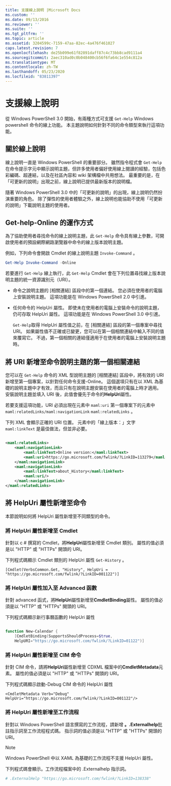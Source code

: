 ```yaml
---
title: 支援線上說明 |Microsoft Docs
ms.custom: ''
ms.date: 09/13/2016
ms.reviewer: ''
ms.suite: ''
ms.tgt_pltfrm: ''
ms.topic: article
ms.assetid: 3204599c-7159-47aa-82ec-4a476f461027
caps.latest.revision: 7
ms.openlocfilehash: de25b099e61f82891daff87c4c73bb8cad9111a4
ms.sourcegitcommit: 2aec310ad0c0b048400cb56f6fa64c1e554c812a
ms.translationtype: MT
ms.contentlocale: zh-TW
ms.lasthandoff: 05/23/2020
ms.locfileid: "83811397"
---
```

# <a name="supporting-online-help"></a>支援線上說明

從 Windows PowerShell 3.0 開始，有兩種方式可支援 `Get-Help` Windows powershell 命令的線上功能。 本主題說明如何針對不同的命令類型來執行這項功能。

## <a name="about-online-help"></a>關於線上說明

線上說明一直是 Windows PowerShell 的重要部分。 雖然指令程式會 `Get-Help` 在命令提示字元中顯示說明主題，但許多使用者偏好使用線上閱讀的經驗，包括色彩編碼、超連結，以及在社區內容和 wiki 架構檔中共用想法。 最重要的是，在「可更新的說明」出現之前，線上說明已提供最新版本的說明檔。

隨著 Windows PowerShell 3.0 中的「可更新的說明」的出現，線上說明仍然扮演重要的角色。 除了彈性的使用者體驗之外，線上說明也能協助不使用「可更新的說明」下載說明主題的使用者。

## <a name="how-get-help--online-works"></a>Get-help-Online 的運作方式

為了協助使用者尋找命令的線上說明主題，此 `Get-Help` 命令具有線上參數，可開啟使用者的預設網際網路瀏覽器中命令的線上版本說明主題。

例如，下列命令會開啟 Cmdlet 的線上說明主題 `Invoke-Command` 。

```powershell
Get-Help Invoke-Command -Online
```

若要進行 `Get-Help` 線上執行，此 `Get-Help` Cmdlet 會在下列位置尋找線上版本說明主題的統一資源識別元（URI）。

- 命令之說明主題的 [相關連結] 區段中的第一個連結。 您必須在使用者的電腦上安裝說明主題。 這項功能是在 Windows PowerShell 2.0 中引進。

- 任何命令的 HelpUri 屬性。 即使未在使用者的電腦上安裝命令的說明主題，仍可存取 HelpUri 屬性。 這項功能是在 Windows PowerShell 3.0 中引進。

  `Get-Help`取得 HelpUri 屬性值之前，在 [相關連結] 區段的第一個專案中尋找 URI。 如果屬性值不正確或已變更，您可以在第一個相關連結中輸入不同的值來覆寫它。 不過，第一個相關的連結僅適用于在使用者的電腦上安裝說明主題時。

## <a name="adding-a-uri-to-the-first-related-link-of-a-command-help-topic"></a>將 URI 新增至命令說明主題的第一個相關連結

您可以在 `Get-Help` 命令的 XML 型說明主題的 [相關連結] 區段中，將有效的 URI 新增至第一個專案，以針對任何命令支援-Online。 這個選項只有在以 XML 為基礎的說明主題中才有效，而且只有在說明主題安裝在使用者的電腦上時才適用。 安裝說明主題並填入 URI 後，此值會優先于命令的**HelpUri**屬性。

若要支援這項功能，URI 必須出現在元素中 `maml:uri` 第一個專案下的元素中 `maml:relatedLinks/maml:navigationLink` `maml:relatedLinks` 。

下列 XML 會顯示正確的 URI 位置。 元素中的「線上版本：」文字 `maml:linkText` 是最佳做法，但並非必要。

```xml

<maml:relatedLinks>
    <maml:navigationLink>
        <maml:linkText>Online version:</maml:linkText>
        <maml:uri>https://go.microsoft.com/fwlink/?LinkID=113279</maml:uri>
    </maml:navigationLink>
    <maml:navigationLink>
        <maml:linkText>about_History</maml:linkText>
        <maml:uri/>
    </maml:navigationLink>
</maml:relatedLinks>
```

## <a name="adding-the-helpuri-property-to-a-command"></a>將 HelpUri 屬性新增至命令

本節說明如何將 HelpUri 屬性新增至不同類型的命令。

### <a name="adding-a-helpuri-property-to-a-cmdlet"></a>將 HelpUri 屬性新增至 Cmdlet

針對以 c # 撰寫的 Cmdlet，將**HelpUri**屬性新增至 Cmdlet 類別。 屬性的值必須是以 "HTTP" 或 "HTTPs" 開頭的 URI。

下列程式碼顯示 Cmdlet 類別的 HelpUri 屬性 `Get-History` 。

```
[Cmdlet(VerbsCommon.Get, "History", HelpUri = "https://go.microsoft.com/fwlink/?LinkID=001122")]
```

### <a name="adding-a-helpuri-property-to-an-advanced-function"></a>將 HelpUri 屬性加入至 Advanced 函數

針對 advanced 函式，將**HelpUri**屬性新增至**CmdletBinding**屬性。 屬性的值必須是以 "HTTP" 或 "HTTPs" 開頭的 URI。

下列程式碼顯示新行事曆函數的 HelpUri 屬性

```powershell

function New-Calendar {
    [CmdletBinding(SupportsShouldProcess=$true,
    HelpURI="https://go.microsoft.com/fwlink/?LinkID=01122")]
```

### <a name="adding-a-helpuri-attribute-to-a-cim-command"></a>將 HelpUri 屬性新增至 CIM 命令

針對 CIM 命令，請將**HelpUri**屬性新增至 CDXML 檔案中的**CmdletMetadata**元素。 屬性的值必須是以 "HTTP" 或 "HTTPs" 開頭的 URI。

下列程式碼顯示啟動-Debug CIM 命令的 HelpUri 屬性

```
<CmdletMetadata Verb="Debug" HelpUri="https://go.microsoft.com/fwlink/?LinkID=001122"/>
```

### <a name="adding-a-helpuri-attribute-to-a-workflow"></a>將 HelpUri 屬性新增至工作流程

針對以 Windows PowerShell 語言撰寫的工作流程，請新增 **。.Externalhelp**批註指示詞至工作流程程式碼。 指示詞的值必須是以 "HTTP" 或 "HTTPs" 開頭的 URI。

> [!NOTE]
> Windows PowerShell 中以 XAML 為基礎的工作流程不支援 HelpUri 屬性。

下列程式碼會顯示。工作流程檔案中的 .Externalhelp 指示詞。

```powershell
# .ExternalHelp "https://go.microsoft.com/fwlink/?LinkID=138338"
```
